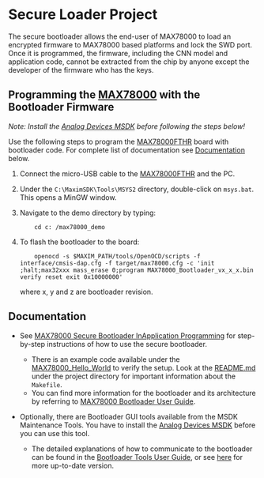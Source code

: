 # Secure Loader Project

The secure bootloader allows the end-user of MAX78000 to load an encrypted firmware to MAX78000 based platforms and lock the SWD port. Once it is programmed, the firmware, including the CNN model and application code, cannot be extracted from the chip by anyone except the developer of the firmware who has the keys.

## Programming the [MAX78000](https://www.analog.com/en/products/max78000.html) with the Bootloader Firmware

_Note: Install the [Analog Devices MSDK](https://www.analog.com/en/design-center/evaluation-hardware-and-software/software/software-download?swpart=SFW0010820A) before following the steps below!_

Use the following steps to program the [MAX78000FTHR](https://www.analog.com/en/design-center/evaluation-hardware-and-software/evaluation-boards-kits/max78000fthr.html) board with bootloader code. For complete list of documentation see [Documentation](#documentation) below.

1. Connect the micro-USB cable to the [MAX78000FTHR](https://www.analog.com/en/design-center/evaluation-hardware-and-software/evaluation-boards-kits/max78000fthr.html) and the PC.
2. Under the `C:\MaximSDK\Tools\MSYS2` directory, double-click on `msys.bat`. This opens a MinGW window.
3. Navigate to the demo directory by typing:

    ```shell
        cd c: /max78000_demo
    ```

4. To flash the bootloader to the board:

    ```shell
        openocd -s $MAXIM_PATH/tools/OpenOCD/scripts -f interface/cmsis-dap.cfg -f target/max78000.cfg -c 'init ;halt;max32xxx mass_erase 0;program MAX78000_Bootloader_vx_x_x.bin verify reset exit 0x10000000'
    ```

    where x, y and z are bootloader revision.

## Documentation

- See [MAX78000 Secure Bootloader InApplication Programming](./MAX78000_MSBL/Docs/MAX78000_Secure_Bootloader_InApplication_Programming.pdf) for step-by-step instructions of how to use the secure bootloader.

  - There is an example code available under the [MAX78000_Hello_World](./MAX78000_MSBL/MAX78000_Hello_World) to verify the setup. Look at the [README.md](./MAX78000_MSBL/MAX78000_Hello_World/README.md) under the project directory for important information about the `Makefile`.
  - You can find more information for the bootloader and its architecture by referring to [MAX78000 Bootloader User Guide](./MAX78000_MSBL/Docs/MAX78000_Bootloader_UG.pdf).

- Optionally, there are Bootloader GUI tools available from the MSDK Maintenance Tools. You have to install the [Analog Devices MSDK](https://www.analog.com/en/design-center/evaluation-hardware-and-software/software/software-download?swpart=SFW0010820A) before you can use this tool.
  
  - The detailed explanations of how to communicate to the bootloader can be found in the [Bootloader Tools User Guide](https://www.analog.com/media/en/technical-documentation/user-guides/maxim-bootloader-tools-user-guide.pdf), or see [here](./MAX78000_MSBL/Docs/Maxim_Bootloader_Tools_UG.pdf) for more up-to-date version.

